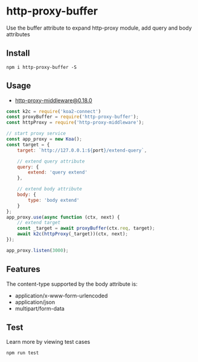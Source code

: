 # http-proxy-buffer

Use the buffer attribute to expand http-proxy module, add query and body attributes

## Install

```
npm i http-proxy-buffer -S
```

## Usage

- http-proxy-middleware@0.18.0

```javascript
const k2c = require('koa2-connect')
const proxyBuffer = require('http-proxy-buffer');
const httpProxy = require('http-proxy-middleware');

// start proxy service
const app_proxy = new Koa();
const target = {
    target: `http://127.0.0.1:${port}/extend-query`,

    // extend query attribute
    query: {
        extend: 'query extend'
    },

    // extend body attribute
    body: {
        type: 'body extend'
    }
};
app_proxy.use(async function (ctx, next) {
    // extend target
    const _target = await proxyBuffer(ctx.req, target);
    await k2c(httpProxy(_target))(ctx, next);
});

app_proxy.listen(3000);

```
## Features

The content-type supported by the body attribute is: 

- application/x-www-form-urlencoded
- application/json
- multipart/form-data

## Test

Learn more by viewing test cases

```
npm run test
```